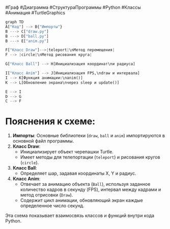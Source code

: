 #Граф #Диаграмма #СтруктураПрограммы #Python #Классы #Анимация #TurtleGraphics
```python
graph TD
A["Код"] --> B{"Импорты"}
B ---> C["draw.py"]
B ---> D["ball.py"]
B ---> E["anim.py"]

F["Класс Draw"]-->|teleport|\nМетод перемещения|
F --> |circle|\nМетод рисования круга|

G["Класс Ball"] --> H[Инициализация координат\nи радиуса]

I["Класс Anim"] --> J[Инициализация FPS,\ndraw и интервала]
I --> K[Функция анимации:\nanim()]
K --> L[Обновление экрана\nчерез sleep и update()]

E --> I
D --> G
C --> F
```
# Пояснения к схеме:

1. **Импорты**: Основные библиотеки (`draw`, `ball` и `anim`) импортируются в основной файл программы.
2. **Класс Draw**:
    - Инициализирует объект черепашки Turtle.
    - Имеет методы для телепортации (`teleport`) и рисования кругов (`circle`).
3. **Класс Ball**:
    - Определяет шар, задавая координаты X, Y и радиус.
4. **Класс Anim**:
    - Отвечает за анимацию объекта (`Ball`), используя заданное количество кадров в секунду (FPS), интервал между кадрами и метод отрисовки (`Draw`).
    - Содержит цикл анимации, обновляющий экран каждые определенное число секунд.

Эта схема показывает взаимосвязь классов и функций внутри кода Python.